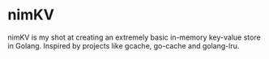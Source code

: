 # nimKV
nimKV is my shot at creating an extremely basic in-memory key-value store in Golang.
Inspired by projects like gcache, go-cache and golang-lru.
